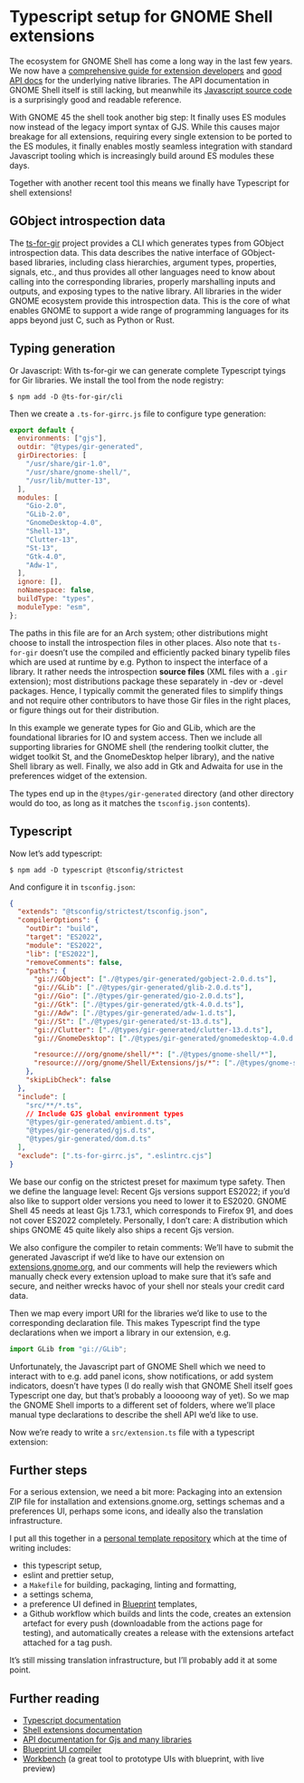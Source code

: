 # Typescript setup for GNOME Shell extensions

The ecosystem for GNOME Shell has come a long way in the last few years. We now have a [comprehensive guide for extension developers](https://gjs.guide/extensions/) and [good API docs](https://gjs-docs.gnome.org/) for the underlying native libraries. The API documentation in GNOME Shell itself is still lacking, but meanwhile its [Javascript source code](https://gitlab.gnome.org/GNOME/gnome-shell/-/tree/main/js?ref_type=heads) is a surprisingly good and readable reference.

With GNOME 45 the shell took another big step: It finally uses ES modules now instead of the legacy import syntax of GJS.  While this causes major breakage for all extensions, requiring every single extension to be ported to the ES modules, it finally enables mostly seamless integration with standard Javascript tooling which is increasingly build around ES modules these days.

Together with another recent tool this means we finally have Typescript for shell extensions!

<!--more-->

## GObject introspection data

The [ts-for-gir](https://github.com/gjsify/ts-for-gir) project provides a CLI which generates types from GObject introspection data. This data describes the native interface of GObject-based libraries, including class hierarchies, argument types, properties, signals, etc., and thus provides all other languages need to know about calling into the corresponding libraries, properly marshalling inputs and outputs, and exposing types to the native library. All libraries in the wider GNOME ecosystem provide this introspection data.  This is the core of what enables GNOME to support a wide range of programming languages for its apps beyond just C, such as Python or Rust.

## Typing generation

Or Javascript: With ts-for-gir we can generate complete Typescript tyings for Gir libraries. We install the tool from the node registry:

```console
$ npm add -D @ts-for-gir/cli
```

Then we create a `.ts-for-girrc.js` file to configure type generation:

```javascript
export default {
  environments: ["gjs"],
  outdir: "@types/gir-generated",
  girDirectories: [
    "/usr/share/gir-1.0",
    "/usr/share/gnome-shell/",
    "/usr/lib/mutter-13",
  ],
  modules: [
    "Gio-2.0",
    "GLib-2.0",
    "GnomeDesktop-4.0",
    "Shell-13",
    "Clutter-13",
    "St-13",
    "Gtk-4.0",
    "Adw-1",
  ],
  ignore: [],
  noNamespace: false,
  buildType: "types",
  moduleType: "esm",
};
```

The paths in this file are for an Arch system; other distributions might choose to install the introspection files in other places. Also note that `ts-for-gir` doesn’t use the compiled and efficiently packed binary typelib files which are used at runtime by e.g. Python to inspect the interface of a library.  It rather needs the introspection **source files** (XML files with a `.gir` extension); most distributions package these separately in -dev or -devel packages.  Hence, I typically commit the generated files to simplify things and not require other contributors to have those Gir files in the right places, or figure things out for their distribution.

In this example we generate types for Gio and GLib, which are the foundational libraries for IO and system access.  Then we include all supporting libraries for GNOME shell (the rendering toolkit clutter, the widget toolkit St, and the GnomeDesktop helper library), and the native Shell library as well.  Finally, we also add in Gtk and Adwaita for use in the preferences widget of the extension.

The types end up in the `@types/gir-generated` directory (and other directory would do too, as long as it matches the `tsconfig.json` contents).

## Typescript

Now let’s add typescript:

```console
$ npm add -D typescript @tsconfig/strictest
```

And configure it in `tsconfig.json`:

```json
{
  "extends": "@tsconfig/strictest/tsconfig.json",
  "compilerOptions": {
    "outDir": "build",
    "target": "ES2022",
    "module": "ES2022",
    "lib": ["ES2022"],
    "removeComments": false,
    "paths": {
      "gi://GObject": ["./@types/gir-generated/gobject-2.0.d.ts"],
      "gi://GLib": ["./@types/gir-generated/glib-2.0.d.ts"],
      "gi://Gio": ["./@types/gir-generated/gio-2.0.d.ts"],
      "gi://Gtk": ["./@types/gir-generated/gtk-4.0.d.ts"],
      "gi://Adw": ["./@types/gir-generated/adw-1.d.ts"],
      "gi://St": ["./@types/gir-generated/st-13.d.ts"],
      "gi://Clutter": ["./@types/gir-generated/clutter-13.d.ts"],
      "gi://GnomeDesktop": ["./@types/gir-generated/gnomedesktop-4.0.d.ts"],

      "resource:///org/gnome/shell/*": ["./@types/gnome-shell/*"],
      "resource:///org/gnome/Shell/Extensions/js/*": ["./@types/gnome-shell/*"]
    },
    "skipLibCheck": false
  },
  "include": [
    "src/**/*.ts",
    // Include GJS global environment types
    "@types/gir-generated/ambient.d.ts",
    "@types/gir-generated/gjs.d.ts",
    "@types/gir-generated/dom.d.ts"
  ],
  "exclude": [".ts-for-girrc.js", ".eslintrc.cjs"]
}
```

We base our config on the strictest preset for maximum type safety. Then we define the language level: Recent Gjs versions support ES2022; if you’d also like to support older versions you need to lower it to ES2020.  GNOME Shell 45 needs at least Gjs 1.73.1, which corresponds to Firefox 91, and does not cover ES2022 completely.  Personally, I don’t care: A distribution which ships GNOME 45 quite likely also ships a recent Gjs version.

We also configure the compiler to retain comments: We’ll have to submit the generated Javascript if we’d like to have our extension on [extensions.gnome.org](https://extensions.gnome.org/), and our comments will help the reviewers which manually check every extension upload to make sure that it’s safe and secure, and neither wrecks havoc of your shell nor steals your credit card data.

Then we map every import URI for the libraries we’d like to use to the corresponding declaration file.  This makes Typescript find the type declarations when we import a library in our extension, e.g.

```javascript
import GLib from "gi://GLib";
```

Unfortunately, the Javascript part of GNOME Shell which we need to interact with to e.g. add panel icons, show notifications, or add system indicators, doesn’t have types (I do really wish that GNOME Shell itself goes Typescript one day, but that’s probably a looooong way of yet).  So we map the GNOME Shell imports to a different set of folders, where we’ll place manual type declarations to describe the shell API we’d like to use.

Now we’re ready to write a `src/extension.ts` file with a typescript extension:

## Further steps

For a serious extension, we need a bit more: Packaging into an extension ZIP file for installation and extensions.gnome.org, settings schemas and a preferences UI, perhaps some icons, and ideally also the translation infrastructure.

I put all this together in a [personal template repository](https://github.com/swsnr/gnome-shell-extension-typescript-template/) which at the time of writing includes:

* this typescript setup,
* eslint and prettier setup,
* a `Makefile` for building, packaging, linting and formatting,
* a settings schema,
* a preference UI defined in [Blueprint](https://jwestman.pages.gitlab.gnome.org/blueprint-compiler/) templates,
* a Github workflow which builds and lints the code, creates an extension artefact for every push (downloadable from the actions page for testing), and automatically creates a release with the extensions artefact attached for a tag push.

It’s still missing translation infrastructure, but I’ll probably add it at some point.

## Further reading

* [Typescript documentation](https://www.typescriptlang.org/docs/)
* [Shell extensions documentation](https://gjs.guide/extensions/)
* [API documentation for Gjs and many libraries](https://gjs-docs.gnome.org/)
* [Blueprint UI compiler](https://jwestman.pages.gitlab.gnome.org/blueprint-compiler/)
* [Workbench](https://github.com/sonnyp/Workbench) (a great tool to prototype UIs with blueprint, with live preview)
